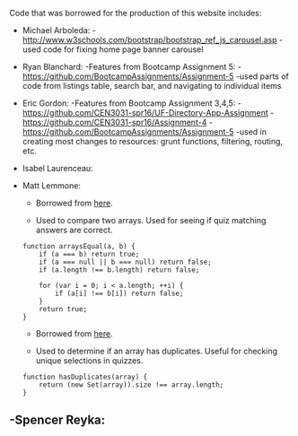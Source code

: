 Code that was borrowed for the production of this website includes:

- Michael Arboleda:
  -http://www.w3schools.com/bootstrap/bootstrap_ref_js_carousel.asp
  	-used code for fixing home page banner carousel

- Ryan Blanchard:
  -Features from Bootcamp Assignment 5:
    -https://github.com/BootcampAssignments/Assignment-5
    -used parts of code from listings table, search bar, and navigating to individual items
    
- Eric Gordon:
  -Features from Bootcamp Assignment 3,4,5:
    -https://github.com/CEN3031-spr16/UF-Directory-App-Assignment
    -https://github.com/CEN3031-spr16/Assignment-4
    -https://github.com/BootcampAssignments/Assignment-5
    -used in creating most changes to resources: grunt functions, filtering, routing, etc.
  
- Isabel Laurenceau:
  
  
- Matt Lemmone:
	
	- Borrowed from [here](http://www.howwaydo.com/how-to-check-if-two-arrays-are-equal-with-javascript/).

	- Used to compare two arrays. Used for seeing if quiz matching answers are correct.
		
	```
	function arraysEqual(a, b) {
	    if (a === b) return true;
	    if (a === null || b === null) return false;
	    if (a.length !== b.length) return false;
	
	    for (var i = 0; i < a.length; ++i) {
	        if (a[i] !== b[i]) return false;
	    }
	    return true;
	}
	```
		
	- Borrowed from [here](https://stackoverflow.com/questions/7376598/in-javascript-how-do-i-check-if-an-array-has-duplicate-values).
	
	- Used to determine if an array has duplicates. Useful for checking unique selections in quizzes.
		
	```
	function hasDuplicates(array) {
	    return (new Set(array)).size !== array.length;
	}
	```

  
-Spencer Reyka:
  -
  
